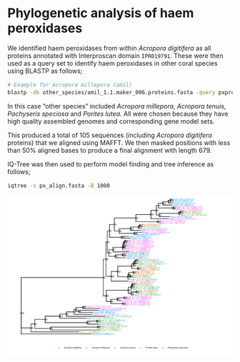 Phylogenetic analysis of haem peroxidases
================

We identified haem peroxidases from within *Acropora digitifera* as all
proteins annotated with Interproscan domain `IPR019791`. These were then
used as a query set to identify haem peroxidases in other coral species
using BLASTP as follows;

``` bash
# Example for Acropora millepora (amil)
blastp -db other_species/amil_1.1.maker_006.proteins.fasta -query pxproteins.fasta -max_target_seqs 5 -outfmt 6 -evalue 1e-10 | awk '{print $2}' | sort -u | xargs -I{} samtools faidx other_species/amil_1.1.maker_006.proteins.fasta {} > amil.fasta
```

In this case “other species” included *Acropora millepora*, *Acropora
tenuis*, *Pachyseris speciosa* and *Porites lutea*. All were chosen
because they have high quality assembled genomes and corresponding gene
model sets.

This produced a total of 105 sequences (including *Acropora digitifera*
proteins) that we aligned using MAFFT. We then masked positions with
less than 50% aligned bases to produce a final alignment with length
679.

IQ-Tree was then used to perform model finding and tree inference as
follows;

``` bash
iqtree -s px_align.fasta -B 1000
```

![](27.peroxidases_files/figure-gfm/unnamed-chunk-2-1.png)<!-- -->
